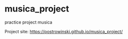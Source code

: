 # musica_project
practice project musica

Project site: https://postrowinski.github.io/musica_project/
